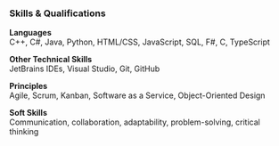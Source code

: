 ### Skills & Qualifications

**Languages**\
C++, C#, Java, Python, HTML/CSS, JavaScript, SQL, F#, C, TypeScript

**Other Technical Skills**\
JetBrains IDEs, Visual Studio, Git, GitHub

**Principles**\
Agile, Scrum, Kanban, Software as a Service, Object-Oriented Design

**Soft Skills**\
Communication, collaboration, adaptability, problem-solving, critical thinking
